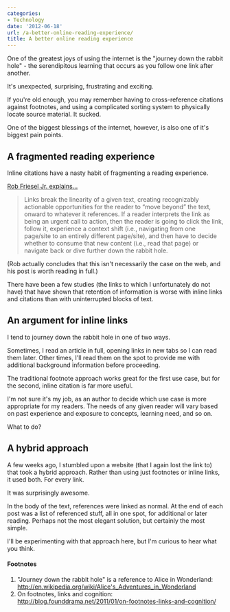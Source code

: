 ```yaml
---
categories:
- Technology
date: '2012-06-18'
url: /a-better-online-reading-experience/
title: A better online reading experience
---
```


One of the greatest joys of using the internet is the "journey down the rabbit hole" - the serendipitous learning that occurs as you follow one link after another.

It's unexpected, surprising, frustrating and exciting.

If you're old enough, you may remember having to cross-reference citations against footnotes, and using a complicated sorting system to physically locate source material. It sucked.

One of the biggest blessings of the internet, however, is also one of it's biggest pain points.
<!--more-->
<h2>A fragmented reading experience</h2>

Inline citations have a nasty habit of fragmenting a reading experience.

<a href="http://blog.founddrama.net/2011/01/on-footnotes-links-and-cognition/">Rob Friesel Jr. explains...</a>

<blockquote>Links break the linearity of a given text, creating recognizably actionable opportunities for the reader to “move beyond” the text, onward to whatever it references. If a reader interprets the link as being an urgent call to action, then the reader is going to click the link, follow it, experience a context shift (i.e., navigating from one page/site to an entirely different page/site), and then have to decide whether to consume that new content (i.e., read that page) or navigate back or dive further down the rabbit hole.</blockquote>

(Rob actually concludes that this isn't necessarily the case on the web, and his post is worth reading in full.)

There have been a few studies (the links to which I unfortunately do not have) that have shown that retention of information is worse with inline links and citations than with uninterrupted blocks of text.

<h2>An argument for inline links</h2>

I tend to journey down the rabbit hole in one of two ways.

Sometimes, I read an article in full, opening links in new tabs so I can read them later. Other times, I'll read them on the spot to provide me with additional background information before proceeding.

The traditional footnote approach works great for the first use case, but for the second, inline citation is far more useful.

I'm not sure it's my job, as an author to decide which use case is more appropriate for my readers. The needs of any given reader will vary based on past experience and exposure to concepts, learning need, and so on.

What to do?

<h2>A hybrid approach</h2>

A few weeks ago, I stumbled upon a website (that I again lost the link to) that took a hybrid approach. Rather than using just footnotes or inline links, it used both. For every link.

It was surprisingly awesome.

In the body of the text, references were linked as normal. At the end of each post was a list of referenced stuff, all in one spot, for additional or later reading. Perhaps not the most elegant solution, but certainly the most simple.

I'll be experimenting with that approach here, but I'm curious to hear what you think.

<h4>Footnotes</h4>

<ol>
<li>"Journey down the rabbit hole" is a reference to Alice in Wonderland: <a href="http://en.wikipedia.org/wiki/Alice's_Adventures_in_Wonderland">http://en.wikipedia.org/wiki/Alice's_Adventures_in_Wonderland</a></li>
<li>On footnotes, links and cognition: <a href="http://blog.founddrama.net/2011/01/on-footnotes-links-and-cognition/">http://blog.founddrama.net/2011/01/on-footnotes-links-and-cognition/</a></li>
</ol>